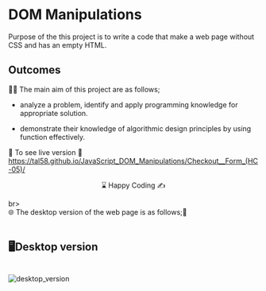 # DOM Manipulations  

Purpose of the this project is to write a code that make a web page without CSS and has an empty HTML.

## Outcomes

👨‍💻 The main aim of this project are as follows; 

- analyze a problem, identify and apply programming knowledge for appropriate solution.

- demonstrate their knowledge of algorithmic design principles by using function effectively.


🔗 To see live version 🎯https://tal58.github.io/JavaScript_DOM_Manipulations/Checkout__Form_(HC-05)/

<center> ⌛ Happy Coding  ✍ </center>

br><br>
🌐 The desktop version of the web page is as follows;🧭
<br><br>

## 🖥️Desktop version
<br>
<img src="./desktop.gif" align="left" alt="desktop_version">
<br>
<br>
<br>
<br>
<br>
<br>
<br>
<br>
<br>
<br><br><br><br><br><br><br><br><br>

